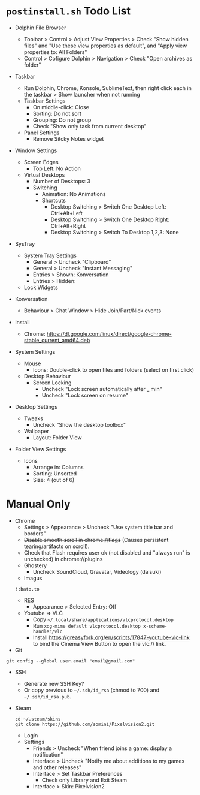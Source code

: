 # `postinstall.sh` Todo List

  
* Dolphin File Browser
  * Toolbar > Control > Adjust View Properties > Check "Show hidden files" and "Use these view properties as default", and "Apply view properties to: All Folders"
  * Control > Cofigure Dolphin > Navigation > Check "Open archives as folder"

* Taskbar
  * Run Dolphin, Chrome, Konsole, SublimeText, then right click each in the taskbar > Show launcher when not running
  * Taskbar Settings
    * On middle-click: Close
    * Sorting: Do not sort
    * Grouping: Do not group
    * Check "Show only task from current desktop"
  * Panel Settings
    * Remove Sitcky Notes widget

* Window Settings
  * Screen Edges
    * Top Left: No Action
  * Virtual Desktops
    * Number of Desktops: 3
    * Switching
      * Animation: No Animations
      * Shortcuts
        * Desktop Switching > Switch One Desktop Left: Ctrl+Alt+Left
        * Desktop Switching > Switch One Desktop Right: Ctrl+Alt+Right
        * Desktop Switching > Switch To Desktop 1,2,3: None

* SysTray
  * System Tray Settings
    * General > Uncheck "Clipboard"
    * General > Uncheck "Instant Messaging"
    * Entries > Shown: Konversation
    * Entries > Hidden: 
  * Lock Widgets

* Konversation
  * Behaviour > Chat Window > Hide Join/Part/Nick events

* Install
  * Chrome: https://dl.google.com/linux/direct/google-chrome-stable_current_amd64.deb

* System Settings
  * Mouse
    * Icons: Double-click to open files and folders (select on first click)
  * Desktop Behaviour
    * Screen Locking
      * Uncheck "Lock screen automatically after _ min"
      * Uncheck "Lock screen on resume"

* Desktop Settings
  * Tweaks
    * Uncheck "Show the desktop toolbox"
  * Wallpaper
    * Layout: Folder View
* Folder View Settings
  * Icons
    * Arrange in: Columns
    * Sorting: Unsorted
    * Size: 4 (out of 6)


# Manual Only

* Chrome
  * Settings > Appearance > Uncheck "Use system title bar and borders"
  * ~~Disable smooth scroll in chrome://flags~~ (Causes persistent tearing/artifacts on scroll).
  * Check that Flash requires user ok (not disabled and "always run" is unchecked) in chrome://plugins
  * Ghostery
    * Uncheck SoundCloud, Gravatar, Videology (daisuki)
  * Imagus
  ```
  !:bato.to
  ```
  * RES
    * Appearance > Selected Entry: Off
  * Youtube => VLC
    * Copy `~/.local/share/applications/vlcprotocol.desktop`
    * Run `xdg-mime default vlcprotocol.desktop x-scheme-handler/vlc`
    * Install https://greasyfork.org/en/scripts/17847-youtube-vlc-link to bind the Cinema View Button to open the vlc:// link.
* Git
```
git config --global user.email "email@gmail.com"
```
* SSH
  * Generate new SSH Key?
  * Or copy previous to `~/.ssh/id_rsa` (chmod to 700) and `~/.ssh/id_rsa.pub`.

* Steam
  ```
  cd ~/.steam/skins
  git clone https://github.com/somini/Pixelvision2.git
  ```
  * Login
  * Settings
    * Friends > Uncheck "When friend joins a game: display a notification"
    * Interface > Uncheck "Notify me about additions to my games and other releases"
    * Interface > Set Taskbar Preferences
      * Check only Library and Exit Steam
    * Interface > Skin: Pixelvision2

